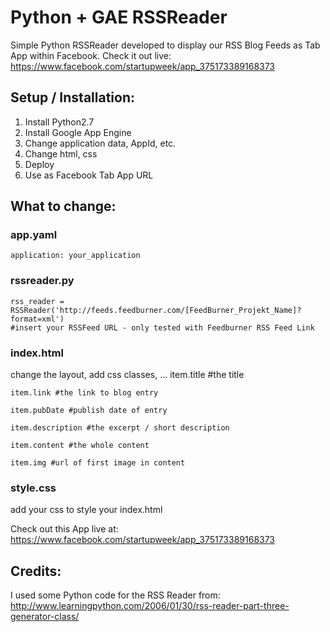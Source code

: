 Python + GAE RSSReader
=============

Simple Python RSSReader developed to display our RSS Blog Feeds as Tab App within Facebook.
Check it out live: https://www.facebook.com/startupweek/app_375173389168373

Setup / Installation:
-------------------
1. Install Python2.7
2. Install Google App Engine
3. Change application data, AppId, etc.
4. Change html, css
5. Deploy
6. Use as Facebook Tab App URL


What to change:
---------------
### app.yaml
    application: your_application

### rssreader.py
    rss_reader = RSSReader('http://feeds.feedburner.com/[FeedBurner_Projekt_Name]?format=xml')
    #insert your RSSFeed URL - only tested with Feedburner RSS Feed Link

### index.html
change the layout, add css classes, ...
    item.title #the title
    
    item.link #the link to blog entry
    
    item.pubDate #publish date of entry
    
    item.description #the excerpt / short description
    
    item.content #the whole content
    
    item.img #url of first image in content

### style.css
add your css to style your index.html


Check out this App live at: https://www.facebook.com/startupweek/app_375173389168373

Credits:
--------
I used some Python code for the RSS Reader from: http://www.learningpython.com/2006/01/30/rss-reader-part-three-generator-class/